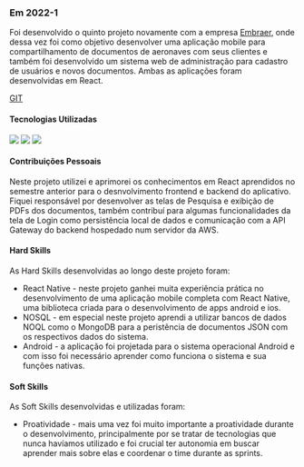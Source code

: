 ### Em 2022-1
  Foi desenvolvido o quinto projeto novamente com a empresa [Embraer](https://embraer.com/), onde dessa vez foi como objetivo desenvolver uma aplicação mobile para compartilhamento de documentos de aeronaves com seus clientes e também foi desenvolvido um sistema web de administração para cadastro de usuários e novos documentos. Ambas as aplicações foram desenvolvidas em React.

[GIT](https://github.com/TecStocks)

#### Tecnologias Utilizadas

<p>
<img src="https://img.shields.io/badge/Technology-ReactNative-9cf">
<img src="https://img.shields.io/badge/Technology-MongoDB-9cf">
<img src="https://img.shields.io/badge/Technology-JavaScript-9cf">
</p>

#### Contribuições Pessoais
Neste projeto utilizei e aprimorei os conhecimentos em React aprendidos no semestre anterior para o desnvolvimento frontend e backend do aplicativo. 
Fiquei responsável por desenvolver as telas de Pesquisa e exibição de PDFs dos documentos, também contribuí para algumas funcionalidades da tela de Login como persistência local de dados e comunicação com a API Gateway do backend hospedado num servidor da AWS.
     
     
#### Hard Skills
As Hard Skills desenvolvidas ao longo deste projeto foram: 
* React Native - neste projeto ganhei muita experiência prática no desenvolvimento de uma aplicação mobile completa com React Native, uma biblioteca criada para o desenvolvimento de apps android e ios.
* NOSQL - em especial neste projeto aprendi a utilizar bancos de dados NOQL como o MongoDB para a peristência de documentos JSON com os respectivos dados do sistema.
* Android - a aplicação foi projetada para o sistema operacional Android e com isso foi necessário aprender como funciona o sistema e sua funções nativas.

#### Soft Skills
As Soft Skills desenvolvidas e utilizadas foram:
* Proatividade - mais uma vez foi muito importante a proatividade durante o desenvolvimento, principalmente por se tratar de tecnologias que nunca havíamos utilizado e foi crucial ter autonomia em buscar aprender mais sobre elas e coordenar o time durante as sprints.



